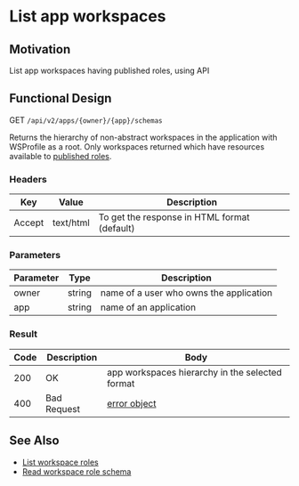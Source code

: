 # List app workspaces
## Motivation
List app workspaces having published roles, using API

## Functional Design
GET `/api/v2/apps/{owner}/{app}/schemas`

Returns the hierarchy of non-abstract workspaces in the application with WSProfile as a root.
Only workspaces returned which have resources available to [published roles](../authnz/published-roles.md). 

### Headers
| Key | Value | Description |
| --- | --- | --- |
| Accept | text/html | To get the response in HTML format (default) |

### Parameters
| Parameter | Type | Description |
| --- | --- | --- |
| owner | string | name of a user who owns the application |
| app | string | name of an application |

### Result
| Code | Description | Body |
| --- | --- | --- |
| 200 | OK | app workspaces hierarchy in the selected format |
| 400 | Bad Request | [error object](conventions.md#errors) |

## See Also
- [List workspace roles](list-ws-roles.md)
- [Read workspace role schema](read-ws-role-schema.md)

